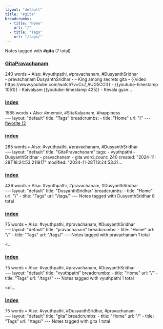 ```yaml
---
layout: "default"
title: "#gita"
breadcrumbs:
  - title: "Home"
    url: "/"
  - title: "Tags"
    url: "/tags/"
---
```

Notes tagged with **#gita** (7 total)

<div class="note-grid">

<div class="note-card">
    <h3><a href="pages/gitapravachanam/">GitaPravachanam</a></h3>
    <div class="note-meta">
        240 words
        • Also: #vyuthpathi, #pravachanam, #DusyanthSridhar
    </div>
    <div class="note-excerpt">- pravachanam DusyanthSridhar
-
-  King among secrets gita
- {{video https://www.youtube.com/watch?v=Cs7_AUG5COI}}
- {{youtube-timestamp 1051}}
- Kaivalyam {{youtube-timestamp 425}} - Kevala gyan...</div>
</div>

<div class="note-card">
    <h3><a href="docs/tags/index/">index</a></h3>
    <div class="note-meta">
        1585 words
        • Also: #memoir, #SitaKalyanam, #happiness
    </div>
    <div class="note-excerpt">---
layout: "default"
title: "Tags"
breadcrumbs:
  - title: "Home"
    url: "/"
---
<div class="tag-cloud">
<a href="favorite/" class="tag" style="--tag-weight: 1.0">favorite 12</a>
<a href="progra...</div>
</div>

<div class="note-card">
    <h3><a href="docs/pages/gitapravachanam/index/">index</a></h3>
    <div class="note-meta">
        285 words
        • Also: #vyuthpathi, #pravachanam, #DusyanthSridhar
    </div>
    <div class="note-excerpt">---
layout: "default"
title: "GitaPravachanam"
tags:
  - vyuthpathi
  - DusyanthSridhar
  - pravachanam
  - gita
word_count: 240
created: "2024-11-28T18:24:53.211917"
modified: "2024-11-28T18:24:53.21...</div>
</div>

<div class="note-card">
    <h3><a href="docs/tags/dusyanthsridhar/index/">index</a></h3>
    <div class="note-meta">
        436 words
        • Also: #vyuthpathi, #pravachanam, #DusyanthSridhar
    </div>
    <div class="note-excerpt">---
layout: "default"
title: "DusyanthSridhar"
breadcrumbs:
  - title: "Home"
    url: "/"
  - title: "Tags"
    url: "/tags/"
---
Notes tagged with DusyanthSridhar 8 total

<div class="note-g...</div>
</div>

<div class="note-card">
    <h3><a href="docs/tags/pravachanam/index/">index</a></h3>
    <div class="note-meta">
        75 words
        • Also: #vyuthpathi, #pravachanam, #DusyanthSridhar
    </div>
    <div class="note-excerpt">---
layout: "default"
title: "pravachanam"
breadcrumbs:
  - title: "Home"
    url: "/"
  - title: "Tags"
    url: "/tags/"
---
Notes tagged with pravachanam 1 total

<div class="note-grid">

<...</div>
</div>

<div class="note-card">
    <h3><a href="docs/tags/vyuthpathi/index/">index</a></h3>
    <div class="note-meta">
        75 words
        • Also: #vyuthpathi, #pravachanam, #DusyanthSridhar
    </div>
    <div class="note-excerpt">---
layout: "default"
title: "vyuthpathi"
breadcrumbs:
  - title: "Home"
    url: "/"
  - title: "Tags"
    url: "/tags/"
---
Notes tagged with vyuthpathi 1 total

<div class="note-grid">

<di...</div>
</div>

<div class="note-card">
    <h3><a href="docs/tags/gita/index/">index</a></h3>
    <div class="note-meta">
        75 words
        • Also: #vyuthpathi, #DusyanthSridhar, #pravachanam
    </div>
    <div class="note-excerpt">---
layout: "default"
title: "gita"
breadcrumbs:
  - title: "Home"
    url: "/"
  - title: "Tags"
    url: "/tags/"
---
Notes tagged with gita 1 total

<div class="note-grid">

<div class="not...</div>
</div>
</div>